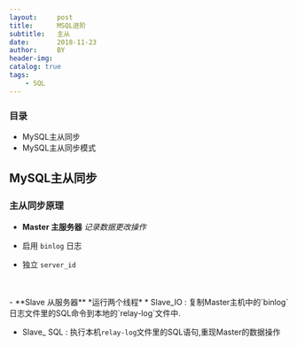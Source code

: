 ```yaml
---
layout:     post
title:      MSQL进阶
subtitle:   主从
date:       2018-11-23
author:     BY
header-img:
catalog: true
tags:
    - SQL
---
```


### 目录

- MySQL主从同步
- MySQL主从同步模式

## MySQL主从同步
### 主从同步原理
- **Master 主服务器** *记录数据更改操作*

 * 启用 `binlog` 日志
 
 * 独立 `server_id`
</br>
</br>
- **Slave 从服务器** *运行两个线程*
 * Slave_IO : 复制Master主机中的`binlog`日志文件里的SQL命令到本地的`relay-log`文件中.

 * Slave_ SQL : 执行本机`relay-log`文件里的SQL语句,重现Master的数据操作
